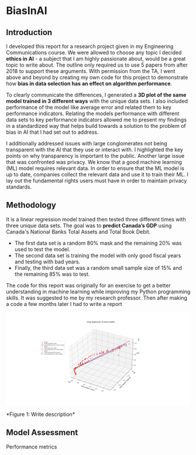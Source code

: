 # BiasInAI

## Introduction

I developed this report for a research project given in my Engineering Communications course. We were allowed to choose any topic I decided **ethics in AI** - a subject that I am highly passionate about, would be a great topic to write about. The outline only required us to use 5 papers from after 2018 to support these arguments. With permission from the TA, I went above and beyond by creating my own code for this project to demonstrate how **bias in data selection has an effect on algorithm performance**.

To clearly communicate the differences, I generated a **3D plot of the same model trained in 3 different ways** with the unique data sets. I also included performance of the model like average error and related them to key performance indicators. Relating the models performance with different data sets to key performance indicators allowed me to present my findings in a standardized way that helps build towards a solution to the problem of bias in AI that I had set out to address.

I additionally addressed issues with large conglomerates not being transparent with the AI that they use or interact with. I highlighted the key points on why transparency is important to the public. Another large issue that was confronted was privacy. We know that a good machine learning (ML) model requires relevant data. In order to ensure that the ML model is up to date, companies collect the relevant data and use it to train their ML. I lay out the fundamental rights users must have in order to maintain privacy standards. 

## Methodology

It is a linear regression model trained then tested three different times with three unique data sets. The goal was to **predict Canada’s GDP** using Canada's National Banks Total Assets and Total Book Debit.

- The first data set is a random 80% mask and the remaining 20% was used to test the model.
- The second data set is training the model with only good fiscal years and testing with bad years.
- Finally, the third data set was a random small sample size of 15% and the remaining 85% was to test.

The code for this report was originally for an exercise to get a better understanding in machine learning while improving my Python programming skills. It was suggested to me by my research professor. Then after making a code a few months later I had to write a report 
<p align="center">
  <img src="allthree.png" width="1000" title="hover text">

</p>
*Figure 1: Write description*


## Model Assessment

Performance metrics
